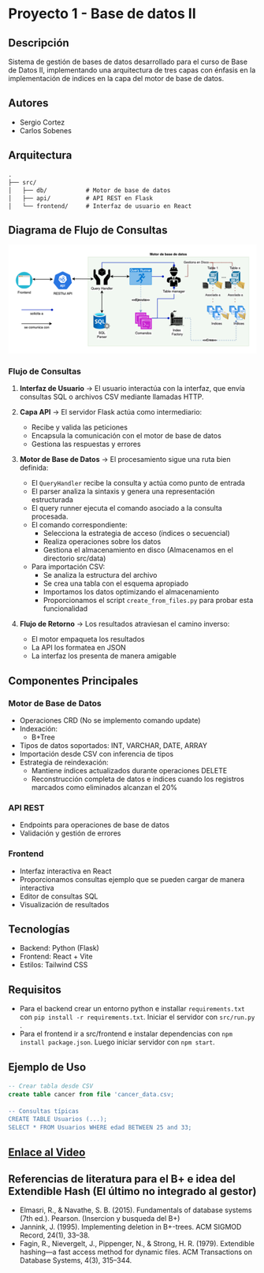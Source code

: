 # Proyecto 1 - Base de datos II 

## Descripción
Sistema de gestión de bases de datos desarrollado para el curso de Base de Datos II, implementando una arquitectura de tres capas con énfasis en la implementación de indices en la capa del motor de base de datos.

## Autores
- Sergio Cortez
- Carlos Sobenes

## Arquitectura
```
.
├── src/
│   ├── db/           # Motor de base de datos
│   ├── api/          # API REST en Flask
│   └── frontend/     # Interfaz de usuario en React
```

## Diagrama de Flujo de Consultas
![Diagrama de flujo del sistema](bd2_proyect.png)

### Flujo de Consultas
1. **Interfaz de Usuario** → El usuario interactúa con la interfaz, que envía consultas SQL o archivos CSV mediante llamadas HTTP.

2. **Capa API** → El servidor Flask actúa como intermediario:
   - Recibe y valida las peticiones
   - Encapsula la comunicación con el motor de base de datos
   - Gestiona las respuestas y errores

3. **Motor de Base de Datos** → El procesamiento sigue una ruta bien definida:
   - El `QueryHandler` recibe la consulta y actúa como punto de entrada
   - El parser analiza la sintaxis y genera una representación estructurada
   - El query runner ejecuta el comando asociado a la consulta procesada.
   - El comando correspondiente:
     * Selecciona la estrategia de acceso (índices o secuencial) 
     * Realiza operaciones sobre los datos
     * Gestiona el almacenamiento en disco (Almacenamos en el directorio src/data)
   - Para importación CSV:
     * Se analiza la estructura del archivo
     * Se crea una tabla con el esquema apropiado
     * Importamos los datos optimizando el almacenamiento
     * Proporcionamos el script `create_from_files.py` para probar esta funcionalidad

4. **Flujo de Retorno** → Los resultados atraviesan el camino inverso:
   - El motor empaqueta los resultados
   - La API los formatea en JSON
   - La interfaz los presenta de manera amigable

## Componentes Principales

### Motor de Base de Datos
- Operaciones CRD (No se implemento comando update)
- Indexación:
  - B+Tree
- Tipos de datos soportados: INT, VARCHAR, DATE, ARRAY
- Importación desde CSV con inferencia de tipos
- Estrategia de reindexación:
  - Mantiene índices actualizados durante operaciones DELETE
  - Reconstrucción completa de datos e índices cuando los registros marcados como eliminados alcanzan el 20%

### API REST
- Endpoints para operaciones de base de datos
- Validación y gestión de errores

### Frontend
- Interfaz interactiva en React
- Proporcionamos consultas ejemplo que se pueden cargar de manera interactiva
- Editor de consultas SQL
- Visualización de resultados

## Tecnologías
- Backend: Python (Flask)
- Frontend: React + Vite
- Estilos: Tailwind CSS

## Requisitos
- Para el backend crear un entorno python e installar `requirements.txt` con `pip install -r requirements.txt`. Iniciar el servidor con `src/run.py` .
- Para el frontend ir a src/frontend e instalar dependencias con `npm install package.json`. Luego iniciar servidor con `npm start`.

## Ejemplo de Uso
```sql
-- Crear tabla desde CSV
create table cancer from file 'cancer_data.csv;

-- Consultas típicas
CREATE TABLE Usuarios (...);
SELECT * FROM Usuarios WHERE edad BETWEEN 25 and 33;
```
## [Enlace al Video](https://www.youtube.com/watch?v=4qRWlyFtNLA)
## Referencias de literatura para el B+ e idea del Extendible Hash (El último no integrado al gestor)
- Elmasri, R., & Navathe, S. B. (2015). Fundamentals of database systems (7th ed.). Pearson. (Insercion y busqueda del B+)
- Jannink, J. (1995). Implementing deletion in B+-trees. ACM SIGMOD Record, 24(1), 33–38. [](https://doi.org/10.1145/202660.202666)
- Fagin, R., Nievergelt, J., Pippenger, N., & Strong, H. R. (1979). Extendible hashing—a fast access method for dynamic files. ACM Transactions on Database Systems, 4(3), 315–344. [](https://doi.org/10.1145/320083.320092)

